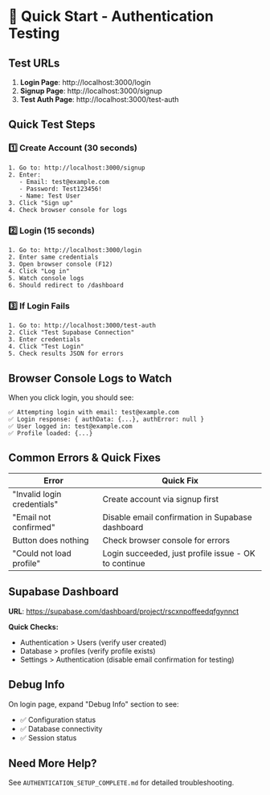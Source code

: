 # 🚀 Quick Start - Authentication Testing

## Test URLs

1. **Login Page**: http://localhost:3000/login
2. **Signup Page**: http://localhost:3000/signup
3. **Test Auth Page**: http://localhost:3000/test-auth

## Quick Test Steps

### 1️⃣ Create Account (30 seconds)
```
1. Go to: http://localhost:3000/signup
2. Enter:
   - Email: test@example.com
   - Password: Test123456!
   - Name: Test User
3. Click "Sign up"
4. Check browser console for logs
```

### 2️⃣ Login (15 seconds)
```
1. Go to: http://localhost:3000/login
2. Enter same credentials
3. Open browser console (F12)
4. Click "Log in"
5. Watch console logs
6. Should redirect to /dashboard
```

### 3️⃣ If Login Fails
```
1. Go to: http://localhost:3000/test-auth
2. Click "Test Supabase Connection"
3. Enter credentials
4. Click "Test Login"
5. Check results JSON for errors
```

## Browser Console Logs to Watch

When you click login, you should see:
```
✅ Attempting login with email: test@example.com
✅ Login response: { authData: {...}, authError: null }
✅ User logged in: test@example.com
✅ Profile loaded: {...}
```

## Common Errors & Quick Fixes

| Error | Quick Fix |
|-------|-----------|
| "Invalid login credentials" | Create account via signup first |
| "Email not confirmed" | Disable email confirmation in Supabase dashboard |
| Button does nothing | Check browser console for errors |
| "Could not load profile" | Login succeeded, just profile issue - OK to continue |

## Supabase Dashboard

**URL**: https://supabase.com/dashboard/project/rscxnpoffeedqfgynnct

**Quick Checks:**
- Authentication > Users (verify user created)
- Database > profiles (verify profile exists)
- Settings > Authentication (disable email confirmation for testing)

## Debug Info

On login page, expand "Debug Info" section to see:
- ✅ Configuration status
- ✅ Database connectivity
- ✅ Session status

## Need More Help?

See `AUTHENTICATION_SETUP_COMPLETE.md` for detailed troubleshooting.

